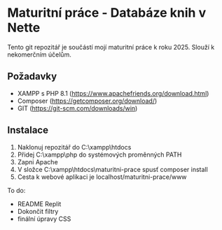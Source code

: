 Maturitní práce - Databáze knih v Nette
=================

Tento git repozitář je součástí mojí maturitní práce k roku 2025. Slouží k nekomerčním účelům.

Požadavky
------------

- XAMPP s PHP 8.1 (https://www.apachefriends.org/download.html)
- Composer (https://getcomposer.org/download/)
- GIT (https://git-scm.com/downloads/win)

Instalace
------------

1. Naklonuj repozitář do C:\xampp\htdocs
2. Přidej C:\xampp\php do systémových proměnných PATH
3. Zapni Apache
4. V složce C:\xampp\htdocs\maturitni-prace spusť composer install
5. Cesta k webové aplikaci je localhost/maturitni-prace/www

To do:
- README Replit
- Dokončit filtry
- finální úpravy CSS
